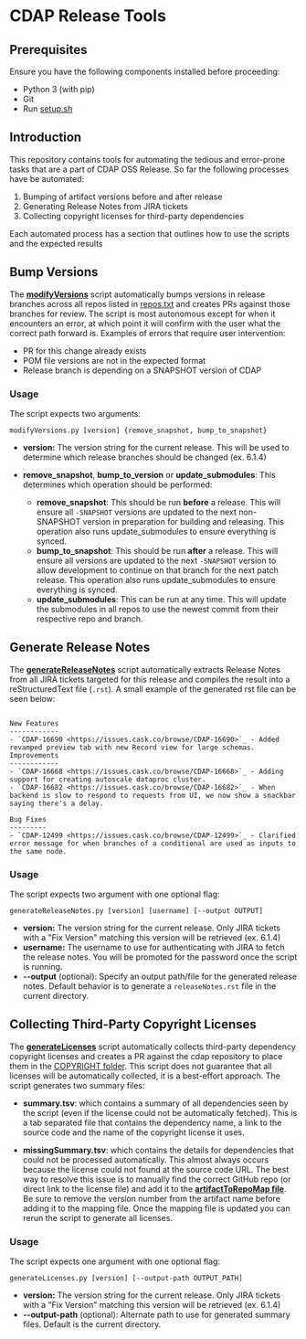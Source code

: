 # CDAP Release Tools
## Prerequisites
Ensure you have the following components installed before proceeding:
* Python 3 (with pip)
* Git
* Run [setup.sh](/setup.sh)

## Introduction
This repository contains tools for automating the tedious and error-prone tasks that are a part of CDAP OSS Release. So far the following processes have be automated:

1. Bumping of artifact versions before and after release
1. Generating Release Notes from JIRA tickets
1. Collecting copyright licenses for third-party dependencies

Each automated process has a section that outlines how to use the scripts and the expected results

## Bump Versions
The **[modifyVersions](/modifyVersions.py)** script automatically bumps versions in release branches across all repos listed in [repos.txt](/repos.txt) and creates PRs against those branches for review. The script is most autonomous except for when it encounters an error, at which point it will confirm with the user what the correct path forward is. Examples of errors that require user intervention:
* PR for this change already exists
* POM file versions are not in the expected format
* Release branch is depending on a SNAPSHOT version of CDAP

### Usage
The script expects two arguments:

`modifyVersions.py [version] {remove_snapshot, bump_to_snapshot}`

* **version:** The version string for the current release. This will be used to determine which release branches should be changed (ex. 6.1.4)
* **remove_snapshot**, **bump_to_version** or **update_submodules**: This determines which operation should be performed: 

  * **remove_snapshot**:  This should be run **before** a release. This will ensure all `-SNAPSHOT` versions are updated to the next non-SNAPSHOT version in preparation for building and releasing. This operation also runs update_submodules to ensure everything is synced.
  * **bump_to_snapshot**:  This should be run **after** a release. This will ensure all versions are updated to the next `-SNAPSHOT` version to allow development to continue on that branch for the next patch release. This operation also runs update_submodules to ensure everything is synced.
  * **update_submodules**:  This can be run at any time. This will update the submodules in all repos to use the newest commit from their respective repo and branch. 

## Generate Release Notes
The **[generateReleaseNotes](/generateReleaseNotes.py)** script automatically extracts Release Notes from all JIRA tickets targeted for this release and compiles the result into a reStructuredText file (`.rst`). A small example of the generated rst file can be seen below:

```

New Features
------------
- `CDAP-16690 <https://issues.cask.co/browse/CDAP-16690>`_ - Added revamped preview tab with new Record view for large schemas.
Improvements
------------
- `CDAP-16668 <https://issues.cask.co/browse/CDAP-16668>`_ - Adding support for creating autoscale dataproc cluster.
- `CDAP-16682 <https://issues.cask.co/browse/CDAP-16682>`_ - When backend is slow to respond to requests from UI, we now show a snackbar saying there's a delay.

Bug Fixes
---------
- `CDAP-12499 <https://issues.cask.co/browse/CDAP-12499>`_ - Clarified error message for when branches of a conditional are used as inputs to the same node.
```

### Usage
The script expects two argument with one optional flag:

`generateReleaseNotes.py [version] [username] [--output OUTPUT]`

* **version:** The version string for the current release. Only JIRA tickets with a "Fix Version" matching this version will be retrieved (ex. 6.1.4)
* **username:** The username to use for authenticating with JIRA to fetch the release notes. You will be promoted for the password once the script is running. 
* **--output** (optional): Specify an output path/file for the generated release notes. Default behavior is to generate a `releaseNotes.rst` file in the current directory.

## Collecting Third-Party Copyright Licenses
The **[generateLicenses](/generateLicenses.py)** script automatically collects third-party dependency copyright licenses and creates a PR against the cdap repository to place them in the [COPYRIGHT folder](https://github.com/cdapio/cdap/tree/develop/cdap-distributions/src/COPYRIGHT). This script does not guarantee that all licenses will be automatically collected, it is a best-effort approach. The script generates two summary files:

* **summary.tsv**: which contains a summary of all dependencies seen by the script (even if the license could not be automatically fetched). This is a tab separated file that contains the dependency name, a link to the source code and the name of the copyright license it uses. 

* **missingSummary.tsv**: which contains the details for dependencies that could not be processed automatically. This almost always occurs because the license could not found at the source code URL. The best way to resolve this issue is to manually find the correct GitHub repo (or direct link to the license file) and add it to the **[artifactToRepoMap file](/artifactToRepoMap.csv)**. Be sure to remove the version number from the artifact name before adding it to the mapping file. Once the mapping file is updated you can rerun the script to generate all licenses.

### Usage
The script expects one argument with one optional flag:

`generateLicenses.py [version] [--output-path OUTPUT_PATH]`

* **version:** The version string for the current release. Only JIRA tickets with a "Fix Version" matching this version will be retrieved (ex. 6.1.4)
* **--output-path** (optional): Alternate path to use for generated summary files. Default is the current directory. 


